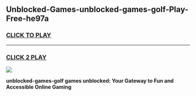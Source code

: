 
## Unblocked-Games-unblocked-games-golf-Play-Free-he97a
<h3>
<a href="https://premium76.site?title=unblocked-games-golf&ref=18A1">CLICK TO PLAY</a></h3>
<hr>

<h3>
<a href="https://premium76.site?title=unblocked-games-golf&ref=18A1">CLICK 2 PLAY</a>
  
</h3>

<a href="https://premium76.site?title=unblocked-games-golf&ref=18A1"><img src="https://clearcache.store/games.png"></a>


**unblocked-games-golf games unblocked: Your Gateway to Fun and Accessible Online Gaming**
